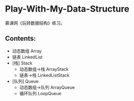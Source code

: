# Play-With-My-Data-Structure
慕课网《玩转数据结构》练习。
## Contents:
+ 动态数组 Array
+ 链表 LinkedList
+ [栈] Stack
  + 动态数组->栈 ArrayStack
  + 链表->栈 LinkedListStack
+ [队列] Queue
  + 动态数组->队列 ArrayQueue
  + 循环队列 LoopQueue
